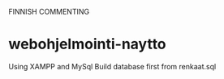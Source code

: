 FINNISH COMMENTING
# webohjelmointi-naytto
Using XAMPP and MySql
Build database first from renkaat.sql
